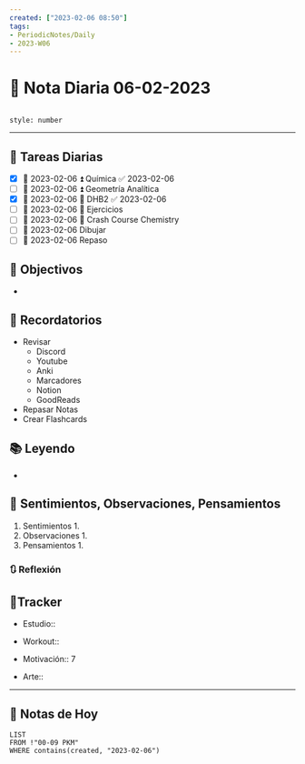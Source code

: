 ```yaml
---
created: ["2023-02-06 08:50"]
tags:
- PeriodicNotes/Daily
- 2023-W06
---
```


# 📅 Nota Diaria 06-02-2023
```toc

style: number

```

---
## 🔷 Tareas Diarias
- [x] 📅 2023-02-06 ⏫ Química ✅ 2023-02-06
- [ ] 📅 2023-02-06 ⏫ Geometría Analítica
- [x] 📅 2023-02-06 🔼 DHB2 ✅ 2023-02-06
- [ ] 📅 2023-02-06 🔼 Ejercicios
- [ ] 📅 2023-02-06 🔽 Crash Course Chemistry
- [ ] 📅 2023-02-06 Dibujar
- [ ] 📅 2023-02-06 Repaso

## 🎯 Objectivos
- 
## 📕 Recordatorios
- Revisar
	- Discord
	- Youtube
	- Anki
	- Marcadores
	- Notion
	- GoodReads
- Repasar Notas
- Crear Flashcards

## 📚 Leyendo
- 
## 💬 Sentimientos, Observaciones, Pensamientos 
1. Sentimientos
	1. 
2. Observaciones
	1. 
3. Pensamientos
	1. 
### 🔃 Reflexión

## 🔷Tracker

- Estudio::

- Workout::

- Motivación:: 7

- Arte::
---

## 📅 Notas de Hoy
```dataview
LIST 
FROM !"00-09 PKM" 
WHERE contains(created, "2023-02-06")
```
